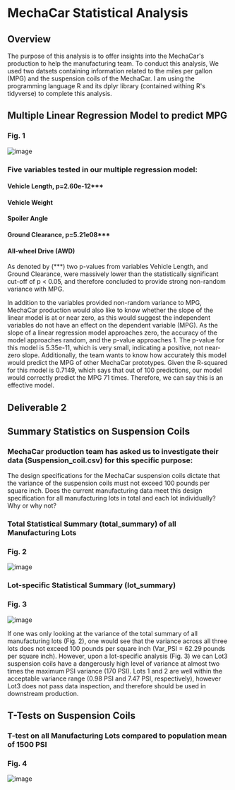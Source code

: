 # MechaCar Statistical Analysis

## Overview
The purpose of this analysis is to offer insights into the MechaCar's production to help the manufacturing team. To conduct this analysis, We used two datsets containing information related to the miles per gallon (MPG) and the suspension coils of the MechaCar. I am using the programming language R and its dplyr library (contained withing R's tidyverse) to complete this analysis.

## Multiple Linear Regression Model to predict MPG

### Fig. 1 
![image](https://user-images.githubusercontent.com/86337475/137965555-f76b4e80-b1ab-4408-a209-1bc9f890d8d5.png)

### Five variables tested in our multiple regression model:
#### Vehicle Length, p=2.60e-12***
#### Vehicle Weight
#### Spoiler Angle
#### Ground Clearance, p=5.21e08*** 
#### All-wheel Drive (AWD)


As denoted by (***) two p-values from variables Vehicle Length, and Ground Clearance, were massively lower than the statistically significant cut-off of p < 0.05, and therefore concluded to provide strong non-random variance with MPG. 

In addition to the variables provided non-random variance to MPG, MechaCar production would also like to know whether the slope of the linear model is at or near zero, as this would suggest the independent variables do not have an effect on the dependent variable (MPG). As the slope of a linear regression model approaches zero, the accuracy of the model approaches random, and the p-value approaches 1. The p-value for this model is 5.35e-11, which is very small, indicating a positive, not near-zero slope. Additionally, the team wants to know how accurately this model would predict the MPG of other MechaCar prototypes. Given the R-squared for this model is 0.7149, which says that out of 100 predictions, our model would correctly predict the MPG 71 times. Therefore, we can say this is an effective model.


## Deliverable 2

## Summary Statistics on Suspension Coils

### MechaCar production team has asked us to investigate their data (Suspension_coil.csv) for this specific purpose:

The design specifications for the MechaCar suspension coils dictate that the variance of the suspension coils must not exceed 100 pounds per square inch. Does the current manufacturing data meet this design specification for all manufacturing lots in total and each lot individually? Why or why not?

### Total Statistical Summary (total_summary) of all Manufacturing Lots
### Fig. 2
![image](https://user-images.githubusercontent.com/86337475/137983816-ebfdf421-4657-4686-bcf1-93962aa4cd66.png)

### Lot-specific Statistical Summary (lot_summary)
### Fig. 3
![image](https://user-images.githubusercontent.com/86337475/137984396-4c68a662-7437-4241-9191-8a923a3d9a27.png)

If one was only looking at the variance of the total summary of all manufacturing lots (Fig. 2), one would see that the variance across all three lots does not exceed 100 pounds per square inch (Var_PSI = 62.29 pounds per square inch).
However, upon a lot-specific analysis (Fig. 3) we can Lot3 suspension coils have a dangerously high level of variance at almost two times the maximum PSI variance (170 PSI). Lots 1 and 2 are well within the acceptable variance range (0.98 PSI and 7.47 PSI, respectively), however Lot3 does not pass data inspection, and therefore should be used in downstream production. 


## T-Tests on Suspension Coils

### T-test on all Manufacturing Lots compared to population mean of 1500 PSI
### Fig. 4
![image](https://user-images.githubusercontent.com/86337475/137989113-d8cac743-e57c-4a6d-92e7-7f9b505e5471.png)

